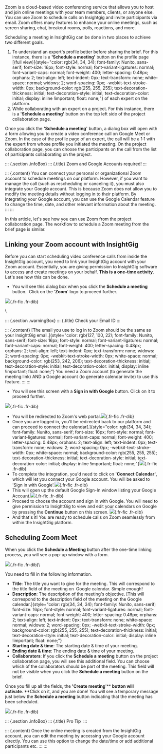 Zoom is a cloud-based video conferencing service that allows you to host
and join online meetings with your team members, clients, or anyone
else. You can use Zoom to schedule calls on Insightgig and invite
participants via email. Zoom offers many features to enhance your online
meetings, such as screen sharing, chat, breakout rooms, polls,
reactions, and more.

Scheduling a meeting in InsightGig can be done in two places to achieve
two different goals.

1.  To understand an expert\'s profile better before sharing the brief.
    For this instance, there is a **\'Schedule a meeting\'** button on
    the profile page [(full
    view)]{style="color: rgb(34, 34, 34); font-family: Nunito, sans-serif; font-size: 16px; font-style: normal; font-variant-ligatures: normal; font-variant-caps: normal; font-weight: 400; letter-spacing: 0.48px; orphans: 2; text-align: left; text-indent: 0px; text-transform: none; white-space: normal; widows: 2; word-spacing: 0px; -webkit-text-stroke-width: 0px; background-color: rgb(255, 255, 255); text-decoration-thickness: initial; text-decoration-style: initial; text-decoration-color: initial; display: inline !important; float: none;"}
    of each expert on the platform.    
2.  While collaborating with an expert on a project. For this instance,
    there is a **\'Schedule a meeting\'** button on the top left side of
    the project collaboration page.  

Once you click the **\'Schedule a meeting\'** button, a dialog box will
open with a form allowing you to create a video conference call on
Google Meet or Zoom. In the case of the profile page of an expert, the
call will be a 1:1 with the expert from whose profile you initiated the
meeting. On the project collaboration page, you can choose the
participants on the call from the list of participants collaborating on
the project.  

::: {.section .infoBox}
::: {.title}
Zoom and Google Accounts required!
:::

::: {.content}
You can connect your personal or organizational Zoom account to schedule
meetings on our platform. However, if you want to manage the call (such
as rescheduling or canceling it), you must also integrate your Google
account. This is because Zoom does not allow you to modify the meeting
details without logging in to their platform. By integrating your Google
account, you can use the Google Calendar feature to change the time,
date, and other relevant information about the meeting.
:::
:::

In this article, let\'s see how you can use Zoom from the project
collaboration page. The workflow to schedule a Zoom meeting from the
brief page is similar.

Linking your Zoom account with InsightGig   
--------------------------------------------

Before you can start scheduling video conference calls from inside the
InsightGig account, you need to link your InsightGig account with your
Zoom account. Essentially, you are giving permission to InsightGig
software to access and create meetings on your behalf. **This is a
one-time activity**. Let\'s see how this can be done. 

-   You will see this dialog box when you click the **Schedule a
    meeting** button.  Click on the \'**Zoom**\' logo to proceed
    further. 

![](https://cdn.document360.io/55483967-4645-4b8f-8021-38fbe732305d/Images/Documentation/image-1686202561278.png){.fr-fic
.fr-dib}

\

::: {.section .warningBox}
::: {.title}
Check your Email ID
:::

::: {.content}
[The email you use to log in to Zoom should be the same as your
InsightGig
email.]{style="color: rgb(127, 100, 22); font-family: Nunito, sans-serif; font-size: 16px; font-style: normal; font-variant-ligatures: normal; font-variant-caps: normal; font-weight: 400; letter-spacing: 0.48px; orphans: 2; text-align: left; text-indent: 0px; text-transform: none; widows: 2; word-spacing: 0px; -webkit-text-stroke-width: 0px; white-space: normal; background-color: rgb(253, 242, 206); text-decoration-thickness: initial; text-decoration-style: initial; text-decoration-color: initial; display: inline !important; float: none;"}
You need a Zoom account (to generate the meeting link) AND a Google
account (to generate calendar invite) to use this feature.
:::
:::

-   You will see this screen with a **Sign in with Google** button.
    Click on it to proceed further. 

![](https://cdn.document360.io/55483967-4645-4b8f-8021-38fbe732305d/Images/Documentation/image-1686202761781.png){.fr-fic
.fr-dib}

-   You will be redirected to Zoom\'s web
    portal.![](https://cdn.document360.io/55483967-4645-4b8f-8021-38fbe732305d/Images/Documentation/image-1686202925743.png){.fr-fic
    .fr-dib}
-   Once you are logged in, you\'ll be redirected back to our platform
    and can proceed to connect the
    calendar[.]{style="color: rgb(34, 34, 34); font-family: Nunito, sans-serif; font-size: 16px; font-style: normal; font-variant-ligatures: normal; font-variant-caps: normal; font-weight: 400; letter-spacing: 0.48px; orphans: 2; text-align: left; text-indent: 0px; text-transform: none; widows: 2; word-spacing: 0px; -webkit-text-stroke-width: 0px; white-space: normal; background-color: rgb(255, 255, 255); text-decoration-thickness: initial; text-decoration-style: initial; text-decoration-color: initial; display: inline !important; float: none;"}![](https://cdn.document360.io/55483967-4645-4b8f-8021-38fbe732305d/Images/Documentation/image-1686203741499.png){.fr-fic
    .fr-dib}
-   To complete the integration, you\'d need to click on **\'Connect
    Calendar\'**, which will let you connect your Google account. You
    will be asked to \'Sign in with
    Google\'.![](https://cdn.document360.io/55483967-4645-4b8f-8021-38fbe732305d/Images/Documentation/image-1686203231431.png){.fr-fic
    .fr-dib}
-   This will open up the default Google Sign-In window listing your
    Google
    Account.![](https://cdn.document360.io/55483967-4645-4b8f-8021-38fbe732305d/Images/Documentation/image-1674402073173.png){.fr-fic
    .fr-dib}
-   Proceed to choose the account and sign in with Google. You will need
    to give permission to InsightGig to view and edit your calendars on
    Google by pressing the **Continue** button on this
    screen. ![](https://cdn.document360.io/55483967-4645-4b8f-8021-38fbe732305d/Images/Documentation/image-1674402286753.png){.fr-fic
    .fr-dib}
-   And that\'s it! You are ready to schedule calls on Zoom seamlessly
    from within the InsightGig platform.  

Scheduling Zoom Meet
--------------------

When you click the **Schedule a Meeting** button after the one-time
linking process, you will see a pop-up window with a form. 

![](https://cdn.document360.io/55483967-4645-4b8f-8021-38fbe732305d/Images/Documentation/image-1686203807150.png){.fr-fic
.fr-dib}\

You need to fill in the following information. 

-   **Title**: The title you want to give for the meeting. This will
    correspond to the title field of the meeting on  Google calendar.
    Simple enough!  
-   **Description**: The description of the meeting\'s objective. [This
    will correspond to the description field of the meeting on the
    Google
    calendar.]{style="color: rgb(34, 34, 34); font-family: Nunito, sans-serif; font-size: 16px; font-style: normal; font-variant-ligatures: normal; font-variant-caps: normal; font-weight: 400; letter-spacing: 0.48px; orphans: 2; text-align: left; text-indent: 0px; text-transform: none; white-space: normal; widows: 2; word-spacing: 0px; -webkit-text-stroke-width: 0px; background-color: rgb(255, 255, 255); text-decoration-thickness: initial; text-decoration-style: initial; text-decoration-color: initial; display: inline !important; float: none;"} 
-   **Starting date & time**: The starting date & time of your meeting. 
-   **Ending date & time**: The ending date & time of your meeting. 
-   **Collaborators**: If you click the **Schedule a meeting** button on
    the project collaboration page, you will see this additional field.
    You can choose which of the collaborators should be part of the
    meeting. This field will not be visible when you click the
    **Schedule a meeting** button on the brief.   

Once you fill up all the fields, the **\'Create meeting**\'** **button
will activate**. **Click on it, and you are done! You will see a
temporary message just below the **Schedule a meeting** button
indicating that the meeting has been scheduled. 

![](https://cdn.document360.io/55483967-4645-4b8f-8021-38fbe732305d/Images/Documentation/image-1674403376890.png){.fr-fic
.fr-dib}

::: {.section .infoBox}
::: {.title}
Pro Tip 
:::

::: {.content}
Once the online meeting is created from the InsightGig account, you can
edit the meeting by accessing your Google account directly. You can use
this option to change the date/time or add additional participants etc.
:::
:::
